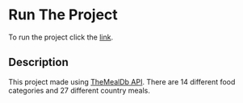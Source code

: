 # Run The Project

To run the project click the [link](https://receipeapphkuray.surge.sh).

## Description

This project made using [TheMealDb API](https://www.themealdb.com/api.php). There are 14 different food categories and 27 different country meals. 

